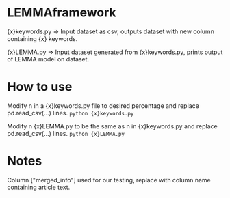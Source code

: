 # LEMMAframework

{x}keywords.py => Input dataset as csv, outputs dataset with new column containing {x} keywords.

{x}LEMMA.py => Input dataset generated from {x}keywords.py, prints output of LEMMA model on dataset.

# How to use

Modify n in a {x}keywords.py file to desired percentage and replace pd.read_csv(...) lines. 
```python {x}keywords.py```

Modify n {x}LEMMA.py to be the same as n in {x}keywords.py and replace pd.read_csv(...) lines. 
```python {x}LEMMA.py```

# Notes
Column ["merged_info"] used for our testing, replace with column name containing article text.
